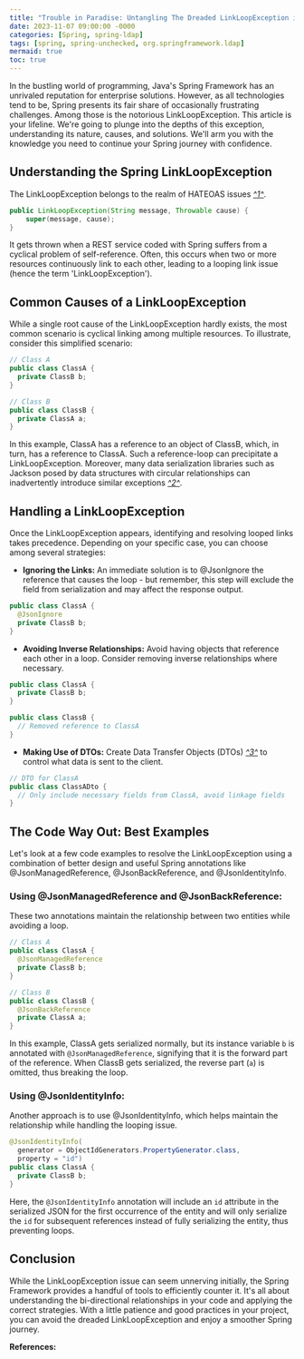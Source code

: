 ```yaml
---
title: "Trouble in Paradise: Untangling The Dreaded LinkLoopException in Spring "
date: 2023-11-07 09:00:00 -0000
categories: [Spring, spring-ldap]
tags: [spring, spring-unchecked, org.springframework.ldap]
mermaid: true
toc: true
---
```



In the bustling world of programming, Java's Spring Framework has an unrivaled reputation for enterprise solutions. However, as all technologies tend to be, Spring presents its fair share of occasionally frustrating challenges. Among those is the notorious LinkLoopException. This article is your lifeline. We're going to plunge into the depths of this exception, understanding its nature, causes, and solutions. We'll arm you with the knowledge you need to continue your Spring journey with confidence.

## Understanding the Spring LinkLoopException

The LinkLoopException belongs to the realm of HATEOAS issues [*^1^*](https://docs.spring.io/spring-hateoas/docs/current/reference/html/#fundamentals).

```java
public LinkLoopException(String message, Throwable cause) {
    super(message, cause);
}
```

It gets thrown when a REST service coded with Spring suffers from a cyclical problem of self-reference. Often, this occurs when two or more resources continuously link to each other, leading to a looping link issue (hence the term 'LinkLoopException'). 

## Common Causes of a LinkLoopException

While a single root cause of the LinkLoopException hardly exists, the most common scenario is cyclical linking among multiple resources. To illustrate, consider this simplified scenario:

```java
// Class A
public class ClassA {
  private ClassB b;
}

// Class B
public class ClassB {
  private ClassA a;
}
```

In this example, ClassA has a reference to an object of ClassB, which, in turn, has a reference to ClassA. Such a reference-loop can precipitate a LinkLoopException. Moreover, many data serialization libraries such as Jackson posed by data structures with circular relationships can inadvertently introduce similar exceptions [*^2^*](https://stackoverflow.com/questions/16763669/jackson-objectmapper-with-JsonManagedReference-and-JsonBackReference-fails/16773566#16773566).

## Handling a LinkLoopException

Once the LinkLoopException appears, identifying and resolving looped links takes precedence. Depending on your specific case, you can choose among several strategies: 

- **Ignoring the Links:** An immediate solution is to @JsonIgnore the reference that causes the loop - but remember, this step will exclude the field from serialization and may affect the response output.

```java
public class ClassA {
  @JsonIgnore
  private ClassB b;
}
```
    
- **Avoiding Inverse Relationships:** Avoid having objects that reference each other in a loop. Consider removing inverse relationships where necessary. 

```java
public class ClassA {
  private ClassB b;
}

public class ClassB {
  // Removed reference to ClassA
}
```
    
- **Making Use of DTOs:** Create Data Transfer Objects (DTOs) [*^3^*](https://www.baeldung.com/entity-to-and-from-dto-for-a-java-spring-application) to control what data is sent to the client.

```java
// DTO for ClassA
public class ClassADto {
  // Only include necessary fields from ClassA, avoid linkage fields
}
```
     
## The Code Way Out: Best Examples
    
Let's look at a few code examples to resolve the LinkLoopException using a combination of better design and useful Spring annotations like @JsonManagedReference, @JsonBackReference, and @JsonIdentityInfo.

### Using @JsonManagedReference and @JsonBackReference:

These two annotations maintain the relationship between two entities while avoiding a loop.

```java
// Class A
public class ClassA {
  @JsonManagedReference
  private ClassB b;
}

// Class B
public class ClassB {
  @JsonBackReference
  private ClassA a;
}
```
    
In this example, ClassA gets serialized normally, but its instance variable `b` is annotated with `@JsonManagedReference`, signifying that it is the forward part of the reference. When ClassB gets serialized, the reverse part (`a`) is omitted, thus breaking the loop.

### Using @JsonIdentityInfo:

Another approach is to use @JsonIdentityInfo, which helps maintain the relationship while handling the looping issue.

```java
@JsonIdentityInfo(
  generator = ObjectIdGenerators.PropertyGenerator.class, 
  property = "id")
public class ClassA {
  private ClassB b;
}
```

Here, the `@JsonIdentityInfo` annotation will include an `id` attribute in the serialized JSON for the first occurrence of the entity and will only serialize the `id` for subsequent references instead of fully serializing the entity, thus preventing loops.

## Conclusion

While the LinkLoopException issue can seem unnerving initially, the Spring Framework provides a handful of tools to efficiently counter it. It's all about understanding the bi-directional relationships in your code and applying the correct strategies. With a little patience and good practices in your project, you can avoid the dreaded LinkLoopException and enjoy a smoother Spring journey.


**References:**

[^1^]: [https://docs.spring.io/spring-hateoas/docs/current/reference/html/#fundamentals](https://docs.spring.io/spring-hateoas/docs/current/reference/html/#fundamentals)
